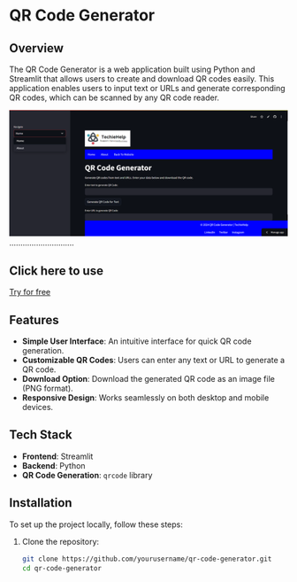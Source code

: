 # QR Code Generator

## Overview

The QR Code Generator is a web application built using Python and Streamlit that allows users to create and download QR codes easily. This application enables users to input text or URLs and generate corresponding QR codes, which can be scanned by any QR code reader.

![QR Code Generator Screenshot](https://github.com/amitkumardemo/qr_code_scanner/blob/main/Screenshot%202024-10-30%20130546.png) <!-- Add a link to your screenshot here -->.............................

## Click here to use 

[Try for free ](https://qrcodegenerator-1.streamlit.app/)

## Features

- **Simple User Interface**: An intuitive interface for quick QR code generation.
- **Customizable QR Codes**: Users can enter any text or URL to generate a QR code.
- **Download Option**: Download the generated QR code as an image file (PNG format).
- **Responsive Design**: Works seamlessly on both desktop and mobile devices.

## Tech Stack

- **Frontend**: Streamlit
- **Backend**: Python
- **QR Code Generation**: `qrcode` library

## Installation

To set up the project locally, follow these steps:

1. Clone the repository:
   ```bash
   git clone https://github.com/yourusername/qr-code-generator.git
   cd qr-code-generator
